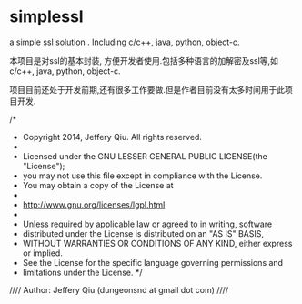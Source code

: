simplessl
=========

a simple ssl solution . Including c/c++, java, python, object-c.

本项目是对ssl的基本封装, 方便开发者使用.包括多种语言的加解密及ssl等,如c/c++, java, python, object-c.


项目目前还处于开发前期,还有很多工作要做.但是作者目前没有太多时间用于此项目开发.


/*
 * Copyright 2014, Jeffery Qiu. All rights reserved.
 *
 * Licensed under the GNU LESSER GENERAL PUBLIC LICENSE(the "License");
 * you may not use this file except in compliance with the License.
 * You may obtain a copy of the License at
 *
 *   http://www.gnu.org/licenses/lgpl.html
 *
 * Unless required by applicable law or agreed to in writing, software
 * distributed under the License is distributed on an "AS IS" BASIS,
 * WITHOUT WARRANTIES OR CONDITIONS OF ANY KIND, either express or implied.
 * See the License for the specific language governing permissions and
 * limitations under the License.
 */

//// Author: Jeffery Qiu (dungeonsnd at gmail dot com)
////
